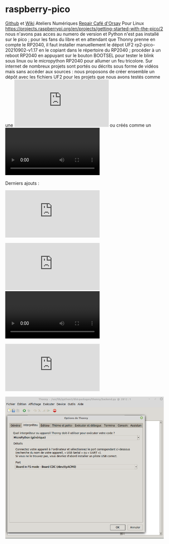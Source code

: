 # raspberry-pico

[Github](https://github.com/arnaudrco) et [Wiki](https://github.com/anumby-source/jouets/wiki) Ateliers Numériques [Repair Café d'Orsay](https://www.repaircafe-orsay.org/category/blog/ateliers-numeriques-blog/) Pour Linux https://projects.raspberrypi.org/en/projects/getting-started-with-the-pico/2  nous n'avons pas acces au numero de version et Python n'est pas installé sur le pico ; pour les fans du libre et en attendant que Thonny prenne en compte le RP2040, il faut installer manuellement le dépot UF2 rp2-pico-20210902-v1.17 en le copiant dans le répertoire du RP2040 ; procéder à un reboot RP2040 en appuyant sur le bouton BOOTSEL pour tester le blink sous linux ou le micropython RP2040 pour allumer un feu tricolore. Sur internet de nombreux projets sont portés ou décrits sous forme de vidéos mais sans accéder aux sources : nous proposons de créer ensemble un dépôt avec les fichiers UF2 pour les projets que nous avons testés comme une ![console de jeu](https://github.com/anumby-source/raspberry-pico/blob/main/invader/read-me-console-jeux.pdf
) ou créés comme un ![feu-tricolore](https://github.com/anumby-source/raspberry-pico/blob/main/feu-tricolore/feu-tricolore.mp4)

Derniers ajouts :

![afficher la température](https://github.com/anumby-source/raspberry-pico/blob/main/temperature/read-me-temperature.pdf)

![créer un péripherique USB](https://github.com/anumby-source/raspberry-pico/blob/main/read-me-pico-USB.pdf) ![video](
https://github.com/anumby-source/raspberry-pico/blob/main/Mouse/pico-deplace-la-souris.mp4)


![réaliser des consoles de jeux](https://github.com/anumby-source/raspberry-pico/blob/main/read-me-pico-USB.pdf)


![image](https://github.com/anumby-source/raspberry-pico/blob/main/thonny.png)

